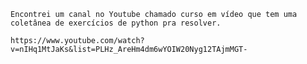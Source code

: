     Encontrei um canal no Youtube chamado curso em vídeo que tem uma coletânea de exercícios de python pra resolver.
    
    https://www.youtube.com/watch?v=nIHq1MtJaKs&list=PLHz_AreHm4dm6wYOIW20Nyg12TAjmMGT-